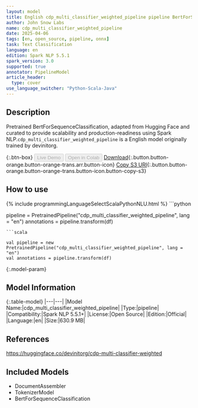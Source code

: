 ```yaml
---
layout: model
title: English cdp_multi_classifier_weighted_pipeline pipeline BertForSequenceClassification from devinitorg
author: John Snow Labs
name: cdp_multi_classifier_weighted_pipeline
date: 2025-04-06
tags: [en, open_source, pipeline, onnx]
task: Text Classification
language: en
edition: Spark NLP 5.5.1
spark_version: 3.0
supported: true
annotator: PipelineModel
article_header:
  type: cover
use_language_switcher: "Python-Scala-Java"
---
```


## Description

Pretrained BertForSequenceClassification, adapted from Hugging Face and curated to provide scalability and production-readiness using Spark NLP.`cdp_multi_classifier_weighted_pipeline` is a English model originally trained by devinitorg.

{:.btn-box}
<button class="button button-orange" disabled>Live Demo</button>
<button class="button button-orange" disabled>Open in Colab</button>
[Download](https://s3.amazonaws.com/auxdata.johnsnowlabs.com/public/models/cdp_multi_classifier_weighted_pipeline_en_5.5.1_3.0_1743962025176.zip){:.button.button-orange.button-orange-trans.arr.button-icon}
[Copy S3 URI](s3://auxdata.johnsnowlabs.com/public/models/cdp_multi_classifier_weighted_pipeline_en_5.5.1_3.0_1743962025176.zip){:.button.button-orange.button-orange-trans.button-icon.button-copy-s3}

## How to use



<div class="tabs-box" markdown="1">
{% include programmingLanguageSelectScalaPythonNLU.html %}
```python

pipeline = PretrainedPipeline("cdp_multi_classifier_weighted_pipeline", lang = "en")
annotations =  pipeline.transform(df)   

```
```scala

val pipeline = new PretrainedPipeline("cdp_multi_classifier_weighted_pipeline", lang = "en")
val annotations = pipeline.transform(df)

```
</div>

{:.model-param}
## Model Information

{:.table-model}
|---|---|
|Model Name:|cdp_multi_classifier_weighted_pipeline|
|Type:|pipeline|
|Compatibility:|Spark NLP 5.5.1+|
|License:|Open Source|
|Edition:|Official|
|Language:|en|
|Size:|630.9 MB|

## References

https://huggingface.co/devinitorg/cdp-multi-classifier-weighted

## Included Models

- DocumentAssembler
- TokenizerModel
- BertForSequenceClassification